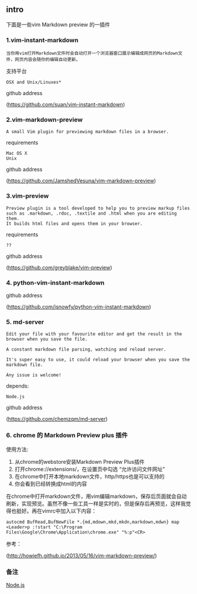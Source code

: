 
## intro

下面是一些vim Markdown preview 的一插件


### 1.vim-instant-markdown

    当你用vim打开Markdown文件时会自动打开一个浏览器窗口展示编辑成网页的Markdown文件，网页内容会随你的编辑自动更新。

支持平台

    OSX and Unix/Linuxes*

github address

(https://github.com/suan/vim-instant-markdown)


### 2.vim-markdown-preview

    A small Vim plugin for previewing markdown files in a browser.

requirements

    Mac OS X  
    Unix  

github address

(https://github.com/JamshedVesuna/vim-markdown-preview)

### 3.vim-preview

    Preview plugin is a tool developed to help you to preview markup files such as .markdown, .rdoc, .textile and .html when you are editing them. 
    It builds html files and opens them in your browser.


requirements

    ??

github address

(https://github.com/greyblake/vim-preview)



### 4. python-vim-instant-markdown

github address

(https://github.com/isnowfy/python-vim-instant-markdown)


### 5. md-server

    Edit your file with your favourite editor and get the result in the browser when you save the file.

    A constant markdown file parsing, watching and reload server.
    
    It's super easy to use, it could reload your browser when you save the markdown file.
    
    Any issue is welcome!

depends:

    Node.js

github address

(https://github.com/chemzqm/md-server)

### 6. chrome 的 Markdown Preview plus 插件

使用方法:

1. 从chrome的webstore安装Markdown Preview Plus插件
1. 打开chrome://extensions/，在设置页中勾选 “允许访问文件网址”
1. 在chrome中打开本地markdown文件，http/https也是可以支持的
1. 你会看到已经转换成html的内容

在chrome中打开markdown文件，用vim编辑markdown，保存后页面就会自动刷新，实现预览。虽然不像一些工具一样是实时的，但是保存后再预览，这样我觉得也挺好。再在vimrc中加入以下内容：  

``
autocmd BufRead,BufNewFile *.{md,mdown,mkd,mkdn,markdown,mdwn} map <Leader>p :!start "C:\Program Files\Google\Chrome\Application\chrome.exe" "%:p"<CR>
``

参考： 

(http://howiefh.github.io/2013/05/16/vim-markdown-preview/)



### 备注

[Node.js](http://nodejs.cn/)
